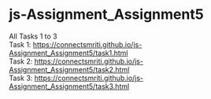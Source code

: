 # js-Assignment_Assignment5
All Tasks 1 to 3 <br>
Task 1: https://connectsmriti.github.io/js-Assignment_Assignment5/task1.html <br>
Task 2: https://connectsmriti.github.io/js-Assignment_Assignment5/task2.html <br>
Task 3: https://connectsmriti.github.io/js-Assignment_Assignment5/task3.html 
